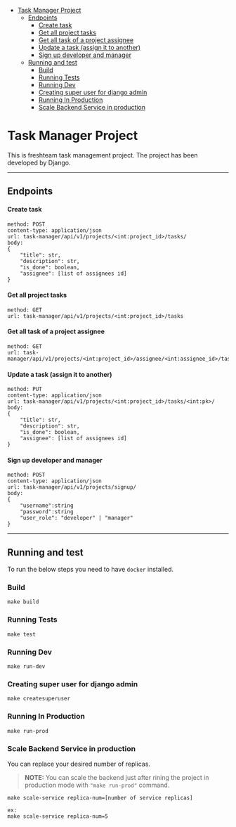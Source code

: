 
- [Task Manager Project](#task-manager-project)
  - [Endpoints](#endpoints)
      - [Create task](#create-task)
      - [Get all project tasks](#get-all-project-tasks)
      - [Get all task of a project assignee](#get-all-task-of-a-project-assignee)
      - [Update a task (assign it to another)](#update-a-task-assign-it-to-another)
      - [Sign up developer and manager](#sign-up-developer-and-manager)
  - [Running and test](#running-and-test)
    - [Build](#build)
    - [Running Tests](#running-tests)
    - [Running Dev](#running-dev)
    - [Creating super user for django admin](#creating-super-user-for-django-admin)
    - [Running In Production](#running-in-production)
    - [Scale Backend Service in production](#scale-backend-service-in-production)

# Task Manager Project
This is freshteam task management project.
The project has been developed by Django.

---
## Endpoints
#### Create task
```
method: POST
content-type: application/json
url: task-manager/api/v1/projects/<int:project_id>/tasks/
body: 
{
    "title": str,
    "description": str,
    "is_done": boolean,
    "assignee": [list of assignees id]
}
```

#### Get all project tasks
```
method: GET
url: task-manager/api/v1/projects/<int:project_id>/tasks
```

#### Get all task of a project assignee
```
method: GET
url: task-manager/api/v1/projects/<int:project_id>/assignee/<int:assignee_id>/tasks
```

#### Update a task (assign it to another)
```
method: PUT
content-type: application/json
url: task-manager/api/v1/projects/<int:project_id>/tasks/<int:pk>/
body: 
{
    "title": str,
    "description": str,
    "is_done": boolean,
    "assignee": [list of assignees id]
}

```

#### Sign up developer and manager
```
method: POST
content-type: application/json
url: task-manager/api/v1/projects/signup/
body: 
{
    "username":string
    "password":string
    "user_role": "developer" | "manager"
}
```
---
## Running and test
To run the below steps you need to have `docker` installed.

### Build
```
make build
```

### Running Tests
```
make test
```

### Running Dev
```
make run-dev
```

### Creating super user for django admin
```
make createsuperuser
```

### Running In Production
```
make run-prod
```

### Scale Backend Service in production
You can replace your desired number of replicas.
> **NOTE:**  You can scale the backend just after rining the project in production mode  with `"make run-prod"` command.
```
make scale-service replica-num=[number of service replicas]

ex:
make scale-service replica-num=5
```
